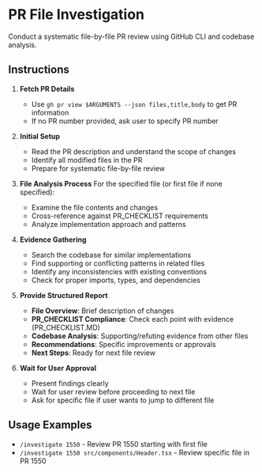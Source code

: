 # PR File Investigation

Conduct a systematic file-by-file PR review using GitHub CLI and codebase analysis.

## Instructions

1. **Fetch PR Details**
   - Use `gh pr view $ARGUMENTS --json files,title,body` to get PR information
   - If no PR number provided, ask user to specify PR number

2. **Initial Setup**
   - Read the PR description and understand the scope of changes
   - Identify all modified files in the PR
   - Prepare for systematic file-by-file review

3. **File Analysis Process**
   For the specified file (or first file if none specified):
   - Examine the file contents and changes
   - Cross-reference against PR_CHECKLIST requirements
   - Analyze implementation approach and patterns

4. **Evidence Gathering**
   - Search the codebase for similar implementations
   - Find supporting or conflicting patterns in related files
   - Identify any inconsistencies with existing conventions
   - Check for proper imports, types, and dependencies

5. **Provide Structured Report**
   - **File Overview**: Brief description of changes
   - **PR_CHECKLIST Compliance**: Check each point with evidence (PR_CHECKLIST.MD)
   - **Codebase Analysis**: Supporting/refuting evidence from other files
   - **Recommendations**: Specific improvements or approvals
   - **Next Steps**: Ready for next file review

6. **Wait for User Approval**
   - Present findings clearly
   - Wait for user review before proceeding to next file
   - Ask for specific file if user wants to jump to different file

## Usage Examples
- `/investigate 1550` - Review PR 1550 starting with first file
- `/investigate 1550 src/components/Header.tsx` - Review specific file in PR 1550

